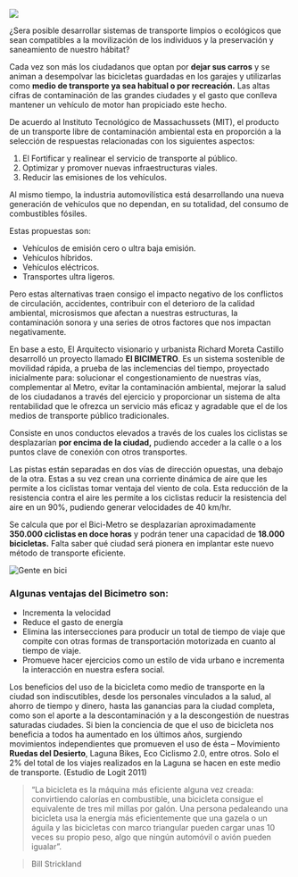 
<span class="contenido-imagen-previa"><img src="bicimetro-innovacion-transporte-urbano/imagen.jpg"></span>

¿Sera posible desarrollar sistemas de transporte limpios o ecológicos que sean compatibles a la movilización de los individuos y la preservación y saneamiento de nuestro hábitat?

Cada vez son más los ciudadanos que optan por **dejar sus carros** y se animan a desempolvar las bicicletas guardadas en los garajes y utilizarlas como **medio de transporte ya sea habitual o por recreación.** Las altas cifras de contaminación de las grandes ciudades y el gasto que conlleva mantener un vehículo de motor han propiciado este hecho.

De acuerdo al Instituto Tecnológico de Massachussets (MIT), el producto de un transporte libre de contaminación ambiental esta en proporción a la selección de respuestas relacionadas con los siguientes aspectos:

1. El Fortificar y realinear el servicio de transporte al público.
2. Optimizar y promover nuevas infraestructuras viales.
3. Reducir las emisiones de los vehículos.

Al mismo tiempo, la industria automovilística está desarrollando una nueva generación de vehículos que no dependan, en su totalidad, del consumo de combustibles fósiles.

Estas propuestas son:

- Vehículos de emisión cero o ultra baja emisión.
- Vehículos híbridos.
- Vehículos eléctricos.
- Transportes ultra ligeros.

Pero estas alternativas traen consigo el impacto negativo de los conflictos de circulación, accidentes, contribuir con el deterioro de la calidad ambiental, microsismos que afectan a nuestras estructuras, la contaminación sonora y una series de otros factores que nos impactan negativamente.

En base a esto, El Arquitecto visionario y urbanista Richard Moreta Castillo desarrolló un proyecto llamado **El BICIMETRO**. Es un sistema sostenible de movilidad rápida, a prueba de las inclemencias del tiempo, proyectado inicialmente para: solucionar el congestionamiento de nuestras vías, complementar al Metro, evitar la contaminación ambiental, mejorar la salud de los ciudadanos  a través del ejercicio y proporcionar un sistema de alta rentabilidad que le ofrezca un servicio más eficaz y agradable que el de los medios de transporte público tradicionales.

Consiste en unos conductos elevados a través de los cuales los ciclistas se desplazarían **por encima de la ciudad,** pudiendo acceder a la calle o a los puntos clave de conexión con otros transportes.

Las pistas están separadas en dos vías de dirección opuestas, una debajo de la otra. Estas a su vez crean una corriente dinámica de aire que les permite a los ciclistas tomar ventaja del viento de cola. Esta reducción de la resistencia contra el aire les permite a los ciclistas reducir la resistencia del aire en un 90%, pudiendo generar velocidades de 40 km/hr.

Se calcula que por el Bici-Metro  se desplazarían aproximadamente **350.000 ciclistas en doce horas** y podrán tener una capacidad de **18.000 bicicletas.** Falta saber qué ciudad será pionera en implantar este nuevo método de transporte eficiente.

<img class="img-responsive" src="bicimetro-innovacion-transporte-urbano/gente-en-bici.jpg" alt="Gente en bici">

### Algunas ventajas del Bicimetro son:

* Incrementa la velocidad
* Reduce el gasto de energía
* Elimina las intersecciones  para producir un total de tiempo de viaje que compite con otras formas de transportación motorizada en cuanto al tiempo de viaje.
* Promueve hacer ejercicios como un estilo de vida urbano e incrementa la interacción  en nuestra esfera social.

Los beneficios del uso de la bicicleta como medio de transporte en la ciudad son indiscutibles, desde los personales vinculados a la salud, al ahorro de tiempo y dinero, hasta las ganancias para la ciudad completa, como son el aporte a la descontaminación y a la descongestión de nuestras saturadas ciudades. Si bien la conciencia de que el uso de bicicleta nos beneficia a todos ha aumentado en los últimos años, surgiendo movimientos independientes que promueven el uso de ésta – Movimiento **Ruedas del Desierto**, Laguna Bikes, Eco Ciclismo 2.0, entre otros. Solo el 2% del total de los viajes realizados en la Laguna se hacen en este medio de transporte. (Estudio de Logit 2011)

> “La bicicleta es la máquina más eficiente alguna vez creada: convirtiendo calorías en combustible, una bicicleta consigue el equivalente de tres mil millas por galón. Una persona pedaleando una bicicleta usa la energía más eficientemente que una gazela o un águila y las bicicletas con marco triangular pueden cargar unas 10 veces su propio peso, algo que ningún automóvil o avión pueden igualar”.

> Bill Strickland
